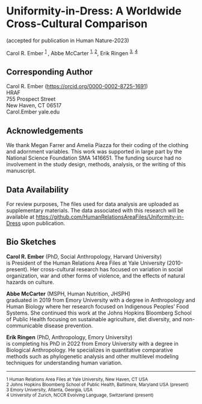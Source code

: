 # Uniformity-in-Dress: A Worldwide Cross-Cultural Comparison
(accepted for publication in Human Nature-2023)

Carol R. Ember <sup> [1](#one) </sup>, Abbe McCarter <sup>[1](#one), </sup><sup>[2](#two)</sup>,  Erik Ringen <sup>[3](#three), </sup><sup>[4](#four)</sup>



## Corresponding Author

Carol R. Ember (https://orcid.org/0000-0002-8725-1691)  
HRAF  
755 Prospect Street  
New Haven, CT 06517  
Carol.Ember <at> yale.edu


## Acknowledgements
We thank Megan Farrer and Amelia Piazza for their coding of the clothing and adornment variables. This work was supported in large part by the National Science Foundation SMA 1416651. The funding source had no involvement in the study design, methods, analysis, or the writing of this manuscript.

## Data Availability
For review purposes, The files used for data analysis are uploaded as supplementary materials. The data associated with this research will be available at https://github.com/HumanRelationsAreaFiles/Uniformity-in-Dress upon publication.

## Bio Sketches

**Carol R. Ember** (PhD, Social Anthropology, Harvard University)  
is President of the Human Relations Area Files at Yale University (2010-present). Her cross-cultural research has focused  on variation in social organization, war and other forms of violence, and the effects of natural hazards on culture.

**Abbe McCarter** (MSPH, Human Nutrition, JHSPH)  
graduated in 2019 from Emory University with a degree in Anthropology and Human Biology where her research focused on Indigenous Peoples’ Food Systems. She continued this work at the Johns Hopkins Bloomberg School of Public Health focusing on sustainable agriculture, diet diversity, and non-communicable disease prevention. 

**Erik Ringen** (PhD, Anthropology, Emory University)  
is completing his PhD in 2022 from Emory University with a degree in Biological Anthropology. He specializes in quantitative comparative methods such as phylogenetic analysis and other multilevel modeling techniques for understanding human variation.


---

  <sub id="one"> 1 Human Relations Area Files at Yale University, New Haven, CT USA</sub>  
  <sub id="two">2 Johns Hopkins Bloomberg School of Public Health, Baltimore, Maryland USA (present)</sub>  
  <sub id="three">3 Emory University, Atlanta, Georgia, USA</sub>  
  <sub id="four">4 University of Zurich, NCCR Evolving Language, Switzerland (present)</sub>  



